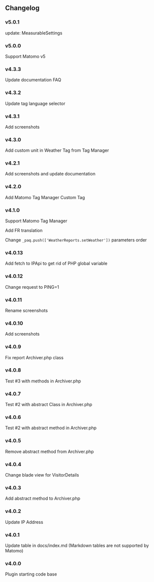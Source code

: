 ## Changelog

### v5.0.1

update: MeasurableSettings

### v5.0.0

Support Matomo v5

### v4.3.3

Update documentation FAQ

### v4.3.2

Update tag language selector

### v4.3.1

Add screenshots

### v4.3.0

Add custom unit in Weather Tag from Tag Manager

### v4.2.1

Add screenshots and update documentation

### v4.2.0

Add Matomo Tag Manager Custom Tag 

### v4.1.0

Support Matomo Tag Manager

Add FR translation

Change `_paq.push(['WeatherReports.setWeather'])` parameters order

### v4.0.13

Add fetch to IPApi to get rid of PHP global variable

### v4.0.12

Change request to PING=1

### v4.0.11

Rename screenshots

### v4.0.10

Add screenshots

### v4.0.9

Fix report Archiver.php class

### v4.0.8

Test #3 with methods in Archiver.php

### v4.0.7

Test #2 with abstract Class in Archiver.php

### v4.0.6

Test #2 with abstract method in Archiver.php

### v4.0.5

Remove abstract method from Archiver.php

### v4.0.4

Change blade view for VisitorDetails

### v4.0.3

Add abstract method to Archiver.php

### v4.0.2

Update IP Address

### v4.0.1

Update table in docs/index.md (Markdown tables are not supported by Matomo)

### v4.0.0

Plugin starting code base